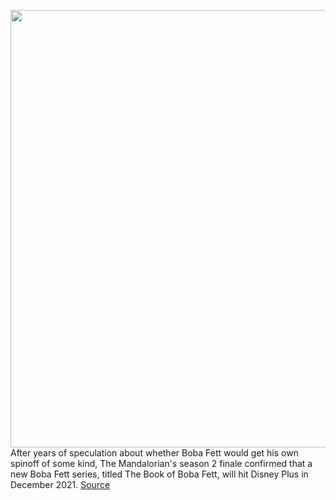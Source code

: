 <img src='https://cdn.vox-cdn.com/thumbor/5DONM60XTjtm2BeSVxAJIcXSSGs=/0x0:2000x1125/1200x800/filters:focal(840x403:1160x723)/cdn.vox-cdn.com/uploads/chorus_image/image/68547050/boba_fett.6.jpeg' width='700px' /><br/>
After years of speculation about whether Boba Fett would get his own spinoff of some kind, The Mandalorian's season 2 finale confirmed that a new Boba Fett series, titled The Book of Boba Fett, will hit Disney Plus in December 2021.
<a href='https://www.theverge.com/2020/12/18/22188516/boba-fett-disney-plus-show-2021-release-date-mandalorian-finale'> Source <a/>